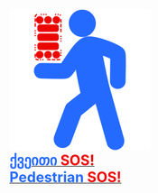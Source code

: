 <style>
  .ps {
    font-weight: bold;
    font-size: 25px;
  }
  .pedestrian {
    color: #256aff;
  }
  .sos {
    color: #ec0400;
  }
</style>
<a href="https://pedestrian-sos.000webhostapp.com/">
  <img src="pedestriansos.png" width="250" height="250"/>
  <br>
  <span class="ps pedestrian">ქვეითი </span>
  <span class="ps sos">SOS!</span>
  <br>
  <span class="ps pedestrian">Pedestrian </span>
  <span class="ps sos">SOS!</span>
</a>
